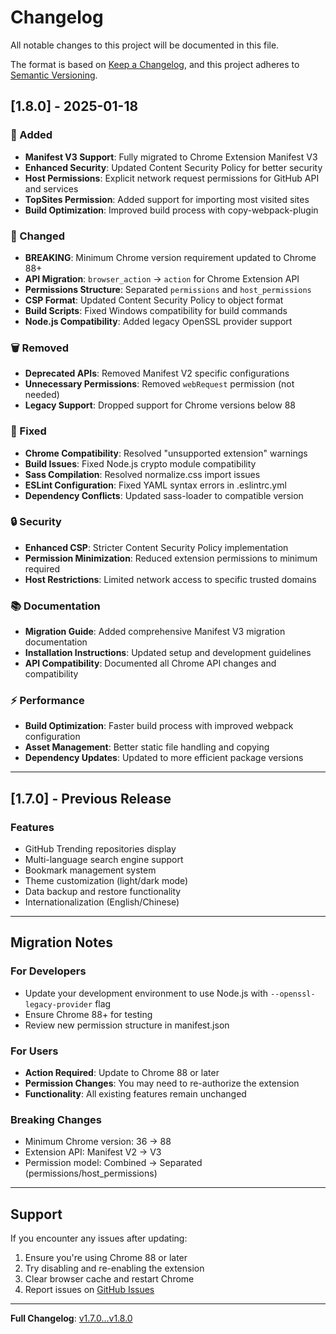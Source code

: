 # Changelog

All notable changes to this project will be documented in this file.

The format is based on [Keep a Changelog](https://keepachangelog.com/en/1.0.0/),
and this project adheres to [Semantic Versioning](https://semver.org/spec/v2.0.0.html).

## [1.8.0] - 2025-01-18

### 🚀 Added
- **Manifest V3 Support**: Fully migrated to Chrome Extension Manifest V3
- **Enhanced Security**: Updated Content Security Policy for better security
- **Host Permissions**: Explicit network request permissions for GitHub API and services
- **TopSites Permission**: Added support for importing most visited sites
- **Build Optimization**: Improved build process with copy-webpack-plugin

### 🔧 Changed
- **BREAKING**: Minimum Chrome version requirement updated to Chrome 88+
- **API Migration**: `browser_action` → `action` for Chrome Extension API
- **Permissions Structure**: Separated `permissions` and `host_permissions`
- **CSP Format**: Updated Content Security Policy to object format
- **Build Scripts**: Fixed Windows compatibility for build commands
- **Node.js Compatibility**: Added legacy OpenSSL provider support

### 🗑️ Removed
- **Deprecated APIs**: Removed Manifest V2 specific configurations
- **Unnecessary Permissions**: Removed `webRequest` permission (not needed)
- **Legacy Support**: Dropped support for Chrome versions below 88

### 🐛 Fixed
- **Chrome Compatibility**: Resolved "unsupported extension" warnings
- **Build Issues**: Fixed Node.js crypto module compatibility
- **Sass Compilation**: Resolved normalize.css import issues
- **ESLint Configuration**: Fixed YAML syntax errors in .eslintrc.yml
- **Dependency Conflicts**: Updated sass-loader to compatible version

### 🔒 Security
- **Enhanced CSP**: Stricter Content Security Policy implementation
- **Permission Minimization**: Reduced extension permissions to minimum required
- **Host Restrictions**: Limited network access to specific trusted domains

### 📚 Documentation
- **Migration Guide**: Added comprehensive Manifest V3 migration documentation
- **Installation Instructions**: Updated setup and development guidelines
- **API Compatibility**: Documented all Chrome API changes and compatibility

### ⚡ Performance
- **Build Optimization**: Faster build process with improved webpack configuration
- **Asset Management**: Better static file handling and copying
- **Dependency Updates**: Updated to more efficient package versions

---

## [1.7.0] - Previous Release

### Features
- GitHub Trending repositories display
- Multi-language search engine support
- Bookmark management system
- Theme customization (light/dark mode)
- Data backup and restore functionality
- Internationalization (English/Chinese)

---

## Migration Notes

### For Developers
- Update your development environment to use Node.js with `--openssl-legacy-provider` flag
- Ensure Chrome 88+ for testing
- Review new permission structure in manifest.json

### For Users
- **Action Required**: Update to Chrome 88 or later
- **Permission Changes**: You may need to re-authorize the extension
- **Functionality**: All existing features remain unchanged

### Breaking Changes
- Minimum Chrome version: 36 → 88
- Extension API: Manifest V2 → V3
- Permission model: Combined → Separated (permissions/host_permissions)

---

## Support

If you encounter any issues after updating:
1. Ensure you're using Chrome 88 or later
2. Try disabling and re-enabling the extension
3. Clear browser cache and restart Chrome
4. Report issues on [GitHub Issues](https://github.com/zhuowenli/githuber/issues)

---

**Full Changelog**: [v1.7.0...v1.8.0](https://github.com/zhuowenli/githuber/compare/v1.7.0...v1.8.0)
